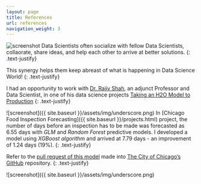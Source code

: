 ```yaml
---
layout: page
title: References
url: references
navigation_weight: 3
---
```


![screenshot]({{site.baseurl}}/assets/img/underscore.png)
Data Scientists often socialize with fellow Data Scientists, collaorate, share ideas, and help each other to arrive at better solutions. 
{: .text-justify}

This synergy helps them keep abreast of what is happening in Data Science World! 
{: .text-justify}

I had an opportunity to work with [Dr. Rajiv Shah](http://rajivshah.com/), an adjunct Professor and Data Scientist, in one of his data science projects [Taking an H2O Model to Production](http://projects.rajivshah.com/blog/2016/08/22/H2O_prod/)
{: .text-justify}

![screenshot]({{ site.baseurl }}/assets/img/underscore.png)
In [Chicago Food Inspection Forecasting]({{ site.baseurl }}/projects.html) project, the number of days before an inspection has to be made was forecasted as 6.55 days with _GLM_ and _Random Forest_ predictive models. I developed a model using _XGBoost algorithm_ and arrived at 7.79 days - an improvement of 1.24 days (19%). 
{: .text-justify}

Refer to the [pull request of this model](https://github.com/Chicago/food-inspections-evaluation/pull/98) made into [The City of Chicago’s GitHub](https://github.com/Chicago/food-inspections-evaluation) repository.
{: .text-justify}

![screenshot]({{ site.baseurl }}/assets/img/underscore.png)
